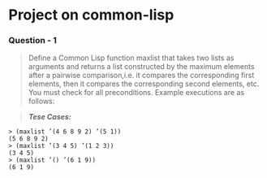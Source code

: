 # Project on common-lisp

### Question - 1
> Define a Common Lisp function maxlist that takes two lists as arguments and returns a list constructed by the maximum elements after a pairwise comparison,i.e. it compares the corresponding first elements, then it compares the corresponding second elements, etc. You must check for all preconditions. Example executions are as follows:
  
> *__Tese Cases:__*
```
> (maxlist ’(4 6 8 9 2) ’(5 1))
(5 6 8 9 2)
> (maxlist ’(3 4 5) ’(1 2 3))
(3 4 5)
> (maxlist ’() ’(6 1 9))
(6 1 9)
```


